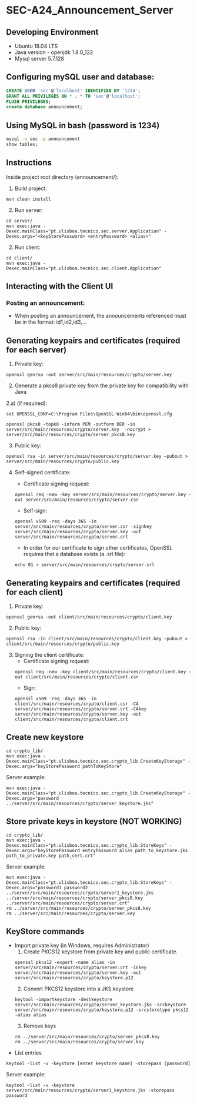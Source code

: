 # SEC-A24_Announcement_Server

## Developing Environment
* Ubuntu 18.04 LTS
* Java version - openjdk 1.8.0_122
* Mysql server 5.7.128

## Configuring mySQL user and database:
```sql
CREATE USER 'sec'@'localhost' IDENTIFIED BY '1234';
GRANT ALL PRIVILEGES ON * . * TO 'sec'@'localhost';
FLUSH PRIVILEGES;
create database announcement;
```

## Using MySQL in bash (password is 1234)
```bash
mysql -u sec -p announcement
show tables;
```


## Instructions
Inside project root directory (announcement/):
1. Build project:
```
mvn clean install
```
2. Run server:
```
cd server/
mvn exec:java -Dexec.mainClass="pt.ulisboa.tecnico.sec.server.Application" -Dexec.args="<keyStorePassword> <entryPassword> <alias>"
```
2. Run client:
```
cd client/
mvn exec:java -Dexec.mainClass="pt.ulisboa.tecnico.sec.client.Application"
```

## Interacting with the Client UI

### Posting an announcement:
* When posting an announcement, the announcements referenced must be in the format: id1,id2,id3,...

## Generating keypairs and certificates (required for each server)
1. Private key:
```
openssl genrsa -out server/src/main/resources/crypto/server.key
```
2. Generate a pkcs8 private key from the private key for compatibility with Java

2.a) (if required):
```
set OPENSSL_CONF=C:\Program Files\OpenSSL-Win64\bin\openssl.cfg
```
```
openssl pkcs8 -topk8 -inform PEM -outform DER -in server/src/main/resources/crypto/server.key  -nocrypt > server/src/main/resources/crypto/server_pkcs8.key
```
3. Public key:
```
openssl rsa -in server/src/main/resources/crypto/server.key –pubout > server/src/main/resources/crypto/public.key
```
4. Self-signed certificate:
    - Certificate signing request:
    ```
    openssl req -new -key server/src/main/resources/crypto/server.key -out server/src/main/resources/crypto/server.csr
    ```
    - Self-sign:
    ```
    openssl x509 -req -days 365 -in server/src/main/resources/crypto/server.csr -signkey server/src/main/resources/crypto/server.key -out server/src/main/resources/crypto/server.crt
    ```

    - In order for our certificate to sign other certificates, OpenSSL requires that a database exists (a .srl file):
    ```
    echo 01 > server/src/main/resources/crypto/server.srl
    ```

## Generating keypairs and certificates (required for each client)
1. Private key:
```
openssl genrsa -out client/src/main/resources/crypto/client.key
```
2. Public key:
```
openssl rsa -in client/src/main/resources/crypto/client.key –pubout > client/src/main/resources/crypto/public.key
```
3. Signing the client certificate:
    - Certificate signing request:
    ```
    openssl req -new -key client/src/main/resources/crypto/client.key -out client/src/main/resources/crypto/client.csr
    ```
    - Sign:
    ```
    openssl x509 -req -days 365 -in client/src/main/resources/crypto/client.csr -CA server/src/main/resources/crypto/server.crt -CAkey server/src/main/resources/crypto/server.key -out client/src/main/resources/crypto/client.crt
    ```

## Create new keystore
```
cd crypto_lib/
mvn exec:java -Dexec.mainClass="pt.ulisboa.tecnico.sec.crypto_lib.CreateKeyStorage" -Dexec.args="keyStorePassword pathToKeyStore"
```
Server example:
```
mvn exec:java -Dexec.mainClass="pt.ulisboa.tecnico.sec.crypto_lib.CreateKeyStorage" -Dexec.args="password ../server/src/main/resources/crypto/server_keystore.jks"
```

## Store private keys in keystore (NOT WORKING)
```
cd crypto_lib/
mvn exec:java -Dexec.mainClass="pt.ulisboa.tecnico.sec.crypto_lib.StoreKeys" -Dexec.args="keyStorePassword entryPassword alias path_to_keystore.jks path_to_private.key path_cert.crt"
```
Server example:
```
mvn exec:java -Dexec.mainClass="pt.ulisboa.tecnico.sec.crypto_lib.StoreKeys" -Dexec.args="password1 password2 ../server/src/main/resources/crypto/server1_keystore.jks ../server/src/main/resources/crypto/server_pkcs8.key ../server/src/main/resources/crypto/server.crt"
rm ../server/src/main/resources/crypto/server_pkcs8.key
rm ../server/src/main/resources/crypto/server.key
```

## KeyStore commands
- Import private key (in Windows, requires Administrator)
    1. Create PKCS12 keystore from private key and public certificate.
    ```
    openssl pkcs12 -export -name alias -in server/src/main/resources/crypto/server.crt -inkey server/src/main/resources/crypto/server.key -out server/src/main/resources/crypto/keystore.p12
    ```
    2. Convert PKCS12 keystore into a JKS keystore
    ```
    keytool -importkeystore -destkeystore server/src/main/resources/crypto/server_keystore.jks -srckeystore server/src/main/resources/crypto/keystore.p12 -srcstoretype pkcs12 -alias alias
    ```
    3. Remove keys
    ```
    rm ../server/src/main/resources/crypto/server_pkcs8.key
    rm ../server/src/main/resources/crypto/server.key
    ```
- List entries
```
keytool -list -v -keystore [enter keystore name] -storepass [password]
```
Server example:
```
keytool -list -v -keystore server/src/main/resources/crypto/server1_keystore.jks -storepass password
```
